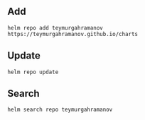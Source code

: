 ## Add

```console
helm repo add teymurgahramanov https://teymurgahramanov.github.io/charts
```

## Update
```
helm repo update
```

## Search
```
helm search repo teymurgahramanov
```